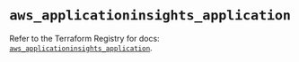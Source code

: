 # `aws_applicationinsights_application`

Refer to the Terraform Registry for docs: [`aws_applicationinsights_application`](https://registry.terraform.io/providers/hashicorp/aws/6.16.0/docs/resources/applicationinsights_application).
